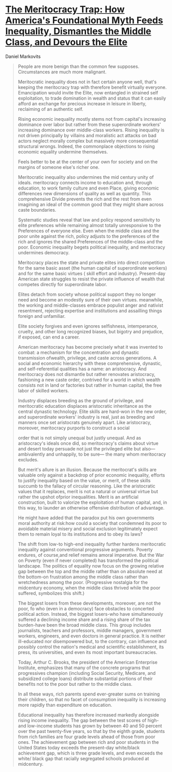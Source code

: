 # [The Meritocracy Trap: How America's Foundational Myth Feeds Inequality, Dismantles the Middle Class, and Devours the Elite](https://www.amazon.com/Meritocracy-Trap-Foundational-Inequality-Dismantles-ebook/dp/B07MGDKDQN/ref=sr_1_1)

 Daniel Markovits

> People are more benign than the common few supposes. Circumstances are much more malignant.
>
> Meritocratic inequality does not in fact certain anyone well, that's keeping the meritocracy trap with therefore benefit virtually everyone. Emancipation would invite the Elite, now entangled in strained self exploitation, to trade domination in wealth and status that it can easily afford an exchange for precious increase in leisure in liberty, reclaiming of an authentic self.
>
> Rising economic inequality mostly stems not from capital's increasing dominance over labor but rather from these superordinate workers' increasing dominance over middle-class workers. Rising inequality is not driven principally by villains and moralistic act attacks on bad actors neglect morally complex but massively more consequential structural wrongs. Indeed, the commonplace objections to rising economic equality undermine themselves.
>
> Feels better to be at the center of your own for society and on the margins of someone else's richer one.
>
> Meritocratic inequality also undermines the mid century unity of ideals. meritocracy connects income to education and, through education, to work family culture and even Place, giving economic differences new dimensions of quality as well as quantity. This comprehensive Divide prevents the rich and the rest from even imagining an ideal of the common good that they might share across caste boundaries.
>
> Systematic studies reveal that law and policy respond sensitivity to elite preferences while remaining almost totally unresponsive to the Preferences of everyone else. Even when the middle class and the poor unite against the rich, policy adjusts to the preferences of the rich and ignores the shared Preferences of the middle-class and the poor. Economic inequality begets political inequality, and meritocracy undermines democracy.
>
> Meritocracy places the state and private elites into direct competition for the same basic asset (the human capital of superordinate workers) and for the same basic virtues ( skill effort and industry). Present-day American state struggles to resist the private influence of wealth that competes directly for superordinate labor.
>
> Elites detach from society whose political support they no longer need and become an modestly sure of their own virtues. meanwhile, the working and middle-classes embrace populist anger and nativist resentment, rejecting expertise and institutions and assailling things foreign and unfamiliar.
>
> Elite society forgives and even ignores selfishness, intemperance, cruelty, and other long recognized biases, but bigotry and prejudice, if exposed, can end a career.
>
> American meritocracy has become precisely what it was invented to combat: a mechanism for the concentration and dynastic transmission ofwealth, privilege, and caste across generations. A social and economic hierarchy with these comprehensive, dynastic, and self-referential qualities has a name: an aristocracy. And meritocracy does not dismantle but rather renovates aristocracy, fashioning a new caste order, contrived for a world in which wealth consists not in land or factories but rather in human capital, the free labor of skilled workers.
>
> Industry displaces breeding as the ground of privilege, and meritocratic education displaces aristocratic inheritance as the central dynastic technology. Elite skills are hard-won in the new order, and superordinate workers' industry is real, just as breeding and manners once set aristocrats genuinely apart. Like aristocracy, moreover, meritocracy purports to construct a social
>
> order that is not simply unequal but justly unequal. And as aristocracy's ideals once did, so meritocracy's claims about virtue and desert today persuade not just the privileged elite but also—ambivalently and unhappily, to be sure— the many whom meritocracy excludes.
>
> But merit's allure is an illusion. Because the meritocrat's skills are valuable only against a backdrop of prior economic inequality, efforts to justify inequality based on the value, or merit, of these skills succumb to the fallacy of circular reasoning. Like the aristocratic values that it replaces, merit is not a natural or universal virtue but rather the upshot ofprior inequalities. Merit is an artificial construction, built to valorize the exploitation of human capital, and, in this way, to launder an otherwise offensive distribution of advantage.
>
> He might have added that the paradox put his own governments moral  authority at risk:how could a society that condemned its poor to avoidable material misery and social exclusion legitimately expect them to remain loyal to its institutions and to obey its laws?
>
> The shift from low-to high-end inequality further hardens meritocratic inequality against conventional progressive arguments. Poverty endures, of course,and relief remains amoral imperative. But the War on Poverty (even if never completed) has transformed the political landscape. The politics of equality now focus on the growing relative gap between the top and the middle rather than on absolute need at the bottom-on frustration among the middle class rather than wretchedness among the poor. (Progressive nostalgia for the midcentury economy, when the middle class thrived while the poor suffered, symbolizes this shift.)
>
> The biggest losers from these developments, moreover, are not the poor, fo who (even in a democracy) face obstacles to concerted political action. Instead, the biggest losers-who have simultaneously suffered a declining income share and a rising share of the tax burden-have been the broad middle class. This group includes journalists, teachers and professors, middle managers, government workers, engineers, and even doctors in general practice. It is neither ill-educated nor disempowered but, to the contrary, can influence and possibly control the nation's medical and scientific establishment, its press, its universities, and even its most important bureaucracies.
>
> Today, Arthur C. Brooks, the president of the American Enterprise
>Institute, emphasizes that many of the concrete programs that
>progressives champion (including Social Security, Medicare, and
>subsidized college loans) distribute substantial portions of their
>benefits not to the poor but rather to the middle class.
>
> In all these ways, rich parents spend ever-greater sums on training their children, so that no facet of consumption inequality is increasing more rapidly than expenditure on education.
>
> Educational inequality has therefore increased markedly alongside rising income inequality. The gap between the test scores of high- and low-income students has grown by between 40 and 50 percent over the past twenty-five years, so that by the eighth grade, students from rich families are four grade levels ahead of those from poor ones. The achievement gap between rich and poor students in the United States today exceeds the present-day white/black achievement gap, which is three grade levels, and even exceeds the white/ black gap that racially segregated schools produced at midcentury.
